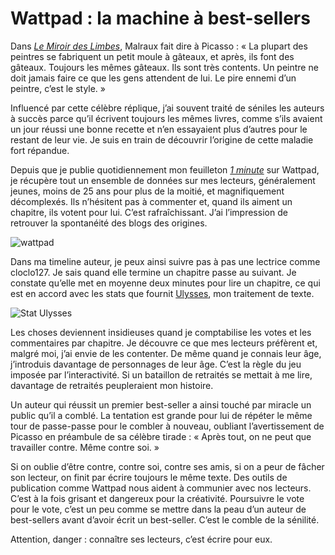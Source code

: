 # Wattpad : la machine à best-sellers

Dans [*Le Miroir des Limbes*](https://books.google.fr/books?id=WUbVUHYWjIUC&pg=PT264&lpg=PT264&dq=La+plupart+des+peintres+se+fabriquent+un+petit+moule+%C3%A0+g%C3%A2teaux&source=bl&ots=6BVTvJ-rB3&sig=88SyYYFWvB06-rDLlaZxjgB47VQ&hl=fr&sa=X&ei=gVjjVLaGOY6y7QaE8YCwBg&ved=0CCYQ6AEwAQ#v=onepage&q=La%20plupart%20des%20peintres%20se%20fabriquent%20un%20petit%20moule%20%C3%A0%20g%C3%A2teaux&f=false), Malraux fait dire à Picasso : « La plupart des peintres se fabriquent un petit moule à gâteaux, et après, ils font des gâteaux. Toujours les mêmes gâteaux. Ils sont très contents. Un peintre ne doit jamais faire ce que les gens attendent de lui. Le pire ennemi d’un peintre, c’est le style. »<span id="more-39455"></span>

Influencé par cette célèbre réplique, j’ai souvent traité de séniles les auteurs à succès parce qu’il écrivent toujours les mêmes livres, comme s’ils avaient un jour réussi une bonne recette et n’en essayaient plus d’autres pour le restant de leur vie. Je suis en train de découvrir l’origine de cette maladie fort répandue.

Depuis que je publie quotidiennement mon feuilleton [*1 minute*](http://www.wattpad.com/story/29694130-1-minute) sur Wattpad, je récupère tout un ensemble de données sur mes lecteurs, généralement jeunes, moins de 25 ans pour plus de la moitié, et magnifiquement décomplexés. Ils n’hésitent pas à commenter et, quand ils aiment un chapitre, ils votent pour lui. C’est rafraîchissant. J’ai l’impression de retrouver la spontanéité des blogs des origines.

![wattpad](https://tcrouzet.com/images_tc/2015/02/wattpad1.jpg)

Dans ma timeline auteur, je peux ainsi suivre pas à pas une lectrice comme cloclo127. Je sais quand elle termine un chapitre passe au suivant. Je constate qu’elle met en moyenne deux minutes pour lire un chapitre, ce qui est en accord avec les stats que fournit [Ulysses](http://www.ulyssesapp.com/), mon traitement de texte.

![Stat Ulysses](https://tcrouzet.com/images_tc/2015/02/ulyssestat.png)

Les choses deviennent insidieuses quand je comptabilise les votes et les commentaires par chapitre. Je découvre ce que mes lecteurs préfèrent et, malgré moi, j’ai envie de les contenter. De même quand je connais leur âge, j’introduis davantage de personnages de leur âge. C’est la règle du jeu imposée par l’interactivité. Si un bataillon de retraités se mettait à me lire, davantage de retraités peupleraient mon histoire.

Un auteur qui réussit un premier best-seller a ainsi touché par miracle un public qu’il a comblé. La tentation est grande pour lui de répéter le même tour de passe-passe pour le combler à nouveau, oubliant l’avertissement de Picasso en préambule de sa célèbre tirade : « Après tout, on ne peut que travailler contre. Même contre soi. »

Si on oublie d’être contre, contre soi, contre ses amis, si on a peur de fâcher son lecteur, on finit par écrire toujours le même texte. Des outils de publication comme Wattpad nous aident à communier avec nos lecteurs. C’est à la fois grisant et dangereux pour la créativité. Poursuivre le vote pour le vote, c’est un peu comme se mettre dans la peau d’un auteur de best-sellers avant d’avoir écrit un best-seller. C’est le comble de la sénilité.

Attention, danger : connaître ses lecteurs, c’est écrire pour eux.